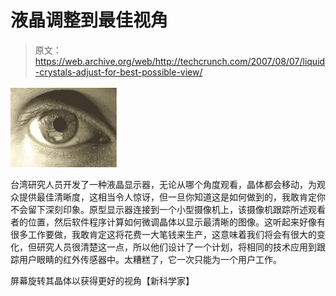 # 液晶调整到最佳视角

> 原文：<https://web.archive.org/web/http://techcrunch.com/2007/08/07/liquid-crystals-adjust-for-best-possible-view/>

![eyeball.jpg](img/9f8a15b051c7141d7faebc9cb5a46775.png)

台湾研究人员开发了一种液晶显示器，无论从哪个角度观看，晶体都会移动，为观众提供最佳清晰度，这相当令人惊讶，但一旦你知道这是如何做到的，我敢肯定你不会留下深刻印象。原型显示器连接到一个小型摄像机上，该摄像机跟踪所述观看者的位置，然后软件程序计算如何微调晶体以显示最清晰的图像。这听起来好像有很多工作要做，我敢肯定这将花费一大笔钱来生产，这意味着我们将会有很大的变化，但研究人员很清楚这一点，所以他们设计了一个计划，将相同的技术应用到跟踪用户眼睛的红外传感器中。太糟糕了，它一次只能为一个用户工作。

屏幕旋转其晶体以获得更好的视角【新科学家】